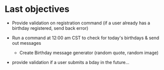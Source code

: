 # Last objectives

-   Provide validation on registration command (if a user already has a birthday registered, send back error)
-   Run a command at 12:00 am CST to check for today's birthdays & send out messages

    -   Create Birthday message generator (random quote, random image)

-   provide validation if a user submits a bday in the future...
